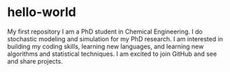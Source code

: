# hello-world
My first repository
I am a PhD student in Chemical Engineering. I do stochastic modeling and simulation for my PhD research. I am interested in building my coding skills, learning new languages, and learning new algorithms and statistical techniques. I am excited to join GitHub and see and share projects. 
